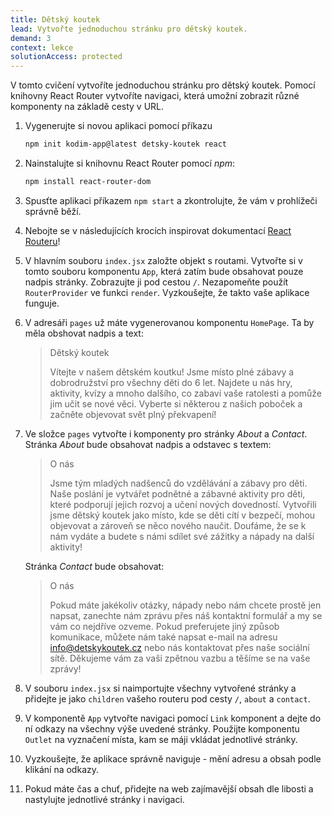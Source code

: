 ```yaml
---
title: Dětský koutek
lead: Vytvořte jednoduchou stránku pro dětský koutek.
demand: 3
context: lekce
solutionAccess: protected
---
```


V tomto cvičení vytvoříte jednoduchou stránku pro dětský koutek. Pomocí knihovny React Router vytvoříte navigaci, která umožní zobrazit různé komponenty na základě cesty v URL.

1. Vygenerujte si novou aplikaci pomocí příkazu
   ```sh
   npm init kodim-app@latest detsky-koutek react
   ```
1. Nainstalujte si knihovnu React Router pomocí _npm_:
   ```sh
   npm install react-router-dom
   ```
1. Spusťte aplikaci příkazem `npm start` a zkontrolujte, že vám v prohlížeči správně běží.
1. Nebojte se v následujících krocích inspirovat dokumentací [React Routeru](https://reactrouter.com/en/main/start/overview)!
1. V hlavním souboru `index.jsx` založte objekt s routami. Vytvořte si v tomto souboru komponentu `App`, která zatím bude obsahovat pouze nadpis stránky. Zobrazujte ji pod cestou `/`. Nezapomeňte použít `RouterProvider` ve funkci `render`. Vyzkoušejte, že takto vaše aplikace funguje.
1. V adresáři `pages` už máte vygenerovanou komponentu `HomePage`. Ta by měla obshovat nadpis a text:

   > Dětský koutek
   >
   > Vítejte v našem dětském koutku! Jsme místo plné zábavy a dobrodružství pro všechny děti do 6 let. Najdete u nás hry, aktivity, kvízy a mnoho dalšího, co zabaví vaše ratolesti a pomůže jim učit se nové věci. Vyberte si některou z našich poboček a začněte objevovat svět plný překvapení!

1. Ve složce `pages` vytvořte i komponenty pro stránky _About_ a _Contact_. Stránka _About_ bude obsahovat nadpis a odstavec s textem:

   > O nás
   >
   > Jsme tým mladých nadšenců do vzdělávání a zábavy pro děti. Naše poslání je vytvářet podnětné a zábavné aktivity pro děti, které podporují jejich rozvoj a učení nových dovedností. Vytvořili jsme dětský koutek jako místo, kde se děti cítí v bezpečí, mohou objevovat a zároveň se něco nového naučit. Doufáme, že se k nám vydáte a budete s námi sdílet své zážitky a nápady na další aktivity!

   Stránka _Contact_ bude obsahovat:

   > O nás
   >
   > Pokud máte jakékoliv otázky, nápady nebo nám chcete prostě jen napsat, zanechte nám zprávu přes náš kontaktní formulář a my se vám co nejdříve ozveme. Pokud preferujete jiný způsob komunikace, můžete nám také napsat e-mail na adresu info@detskykoutek.cz nebo nás kontaktovat přes naše sociální sítě. Děkujeme vám za vaši zpětnou vazbu a těšíme se na vaše zprávy!

1. V souboru `index.jsx` si naimportujte všechny vytvořené stránky a přidejte je jako `children` vašeho routeru pod cesty `/`, `about` a `contact`.
1. V komponentě `App` vytvořte navigaci pomocí `Link` komponent a dejte do ní odkazy na všechny výše uvedené stránky. Použijte komponentu `Outlet` na vyznačení místa, kam se máji vkládat jednotlivé stránky.
1. Vyzkoušejte, že aplikace správně naviguje - mění adresu a obsah podle klikání na odkazy.
1. Pokud máte čas a chuť, přidejte na web zajímavější obsah dle libosti a nastylujte jednotlivé stránky i navigaci.
